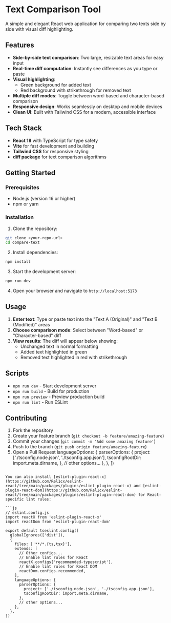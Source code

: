 # Text Comparison Tool

A simple and elegant React web application for comparing two texts side by side with visual diff highlighting.

## Features

- **Side-by-side text comparison**: Two large, resizable text areas for easy input
- **Real-time diff computation**: Instantly see differences as you type or paste
- **Visual highlighting**: 
  - Green background for added text
  - Red background with strikethrough for removed text
- **Multiple diff modes**: Toggle between word-based and character-based comparison
- **Responsive design**: Works seamlessly on desktop and mobile devices
- **Clean UI**: Built with Tailwind CSS for a modern, accessible interface

## Tech Stack

- **React 18** with TypeScript for type safety
- **Vite** for fast development and building
- **Tailwind CSS** for responsive styling
- **diff package** for text comparison algorithms

## Getting Started

### Prerequisites

- Node.js (version 16 or higher)
- npm or yarn

### Installation

1. Clone the repository:
```bash
git clone <your-repo-url>
cd compare-text
```

2. Install dependencies:
```bash
npm install
```

3. Start the development server:
```bash
npm run dev
```

4. Open your browser and navigate to `http://localhost:5173`

## Usage

1. **Enter text**: Type or paste text into the "Text A (Original)" and "Text B (Modified)" areas
2. **Choose comparison mode**: Select between "Word-based" or "Character-based" diff
3. **View results**: The diff will appear below showing:
   - Unchanged text in normal formatting
   - Added text highlighted in green
   - Removed text highlighted in red with strikethrough

## Scripts

- `npm run dev` - Start development server
- `npm run build` - Build for production
- `npm run preview` - Preview production build
- `npm run lint` - Run ESLint

## Contributing

1. Fork the repository
2. Create your feature branch (`git checkout -b feature/amazing-feature`)
3. Commit your changes (`git commit -m 'Add some amazing feature'`)
4. Push to the branch (`git push origin feature/amazing-feature`)
5. Open a Pull Request
    languageOptions: {
      parserOptions: {
        project: ['./tsconfig.node.json', './tsconfig.app.json'],
        tsconfigRootDir: import.meta.dirname,
      },
      // other options...
    },
  },
])
```

You can also install [eslint-plugin-react-x](https://github.com/Rel1cx/eslint-react/tree/main/packages/plugins/eslint-plugin-react-x) and [eslint-plugin-react-dom](https://github.com/Rel1cx/eslint-react/tree/main/packages/plugins/eslint-plugin-react-dom) for React-specific lint rules:

```js
// eslint.config.js
import reactX from 'eslint-plugin-react-x'
import reactDom from 'eslint-plugin-react-dom'

export default tseslint.config([
  globalIgnores(['dist']),
  {
    files: ['**/*.{ts,tsx}'],
    extends: [
      // Other configs...
      // Enable lint rules for React
      reactX.configs['recommended-typescript'],
      // Enable lint rules for React DOM
      reactDom.configs.recommended,
    ],
    languageOptions: {
      parserOptions: {
        project: ['./tsconfig.node.json', './tsconfig.app.json'],
        tsconfigRootDir: import.meta.dirname,
      },
      // other options...
    },
  },
])
```
